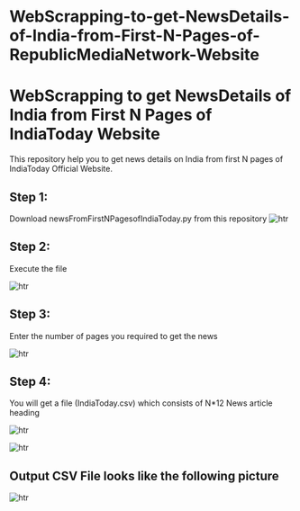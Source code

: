 # WebScrapping-to-get-NewsDetails-of-India-from-First-N-Pages-of-RepublicMediaNetwork-Website
# WebScrapping to get NewsDetails of India from First N Pages of IndiaToday Website
This repository help you to get news details on India from first N pages of IndiaToday Official Website.
## Step 1:
Download newsFromFirstNPagesofIndiaToday.py from this repository
![htr](./img/WSIT1.png)

## Step 2:
Execute the file

![htr](./img/WSIT2.png)

## Step 3:
Enter the number of pages you required to get the news

![htr](./img/WSIT3.png)

## Step 4:
You will get a file (IndiaToday.csv) which consists of N*12 News article heading

![htr](./img/WSIT4.png)

![htr](./img/WSIT5.png)

## Output CSV File looks like the following picture

![htr](./img/WSIT6.png)

